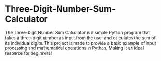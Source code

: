 # Three-Digit-Number-Sum-Calculator
The Three-Digit Number Sum Calculator is a simple Python program that takes a three-digit number as input from the user and calculates the sum of its individual digits. This project is made to provide a basic example of input processing and mathematical operations in Python, Making it an ideal resource for beginners!
